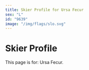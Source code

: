 ```yaml
---
title: Skier Profile for Ursa Fecur
sex: "L"
id: "9639"
image: "/img/flags/slo.svg" 
---
```


# Skier Profile

This page is for: Ursa Fecur.
    